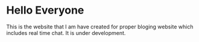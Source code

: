 <h1>Hello Everyone</h1>
<p>This is the website that I am have created for proper bloging website which includes real time chat. It is under development.</p>
